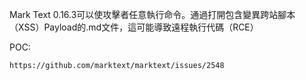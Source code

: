 Mark Text 0.16.3可以使攻擊者任意執行命令。通過打開包含變異跨站腳本（XSS）Payload的.md文件，這可能導致遠程執行代碼（RCE）

POC:

    https://github.com/marktext/marktext/issues/2548